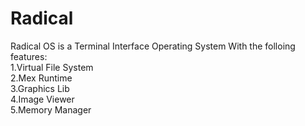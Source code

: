 # Radical
Radical OS is a Terminal Interface Operating System With the folloing features:<br>
1.Virtual File System<br>
2.Mex Runtime<br>
3.Graphics Lib<br>
4.Image Viewer<br>
5.Memory Manager<br>
